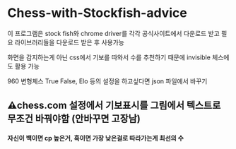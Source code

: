 # Chess-with-Stockfish-advice

이 프로그램은 stock fish와 chrome driver를 각각 공식사이트에서 다운로드 받고
필요 라이브러리들을 다운로드 받은 후 사용가능

화면을 감지하는게 아닌 css에서 기보를 따와서 수를 추천하기 때문에 invisible 체스에도 활용 가능

960 변형체스 True False, Elo 등의 설정을 하고싶다면 json 파일에서 바꾸기

## ⚠️chess.com 설정에서 기보표시를 그림에서 텍스트로 무조건 바꿔야함 (안바꾸면 고장남)

#### 자신이 백이면 cp 높은거, 흑이면 가장 낮은걸로 따라가는게 최선의 수
